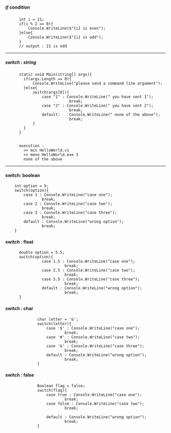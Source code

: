 ##### if condition
          int i = 21;
          if(i % 2 == 0){
              Console.WriteLine($"{i} is even");
          }else{
              Console.WriteLine($"{i} is odd");
          }
          // output : 21 is odd
          
---

##### switch : string
          static void Main(string[] args){
            if(args.Length == 0){
                Console.WriteLine("please send a command line argument");                
            }else{
                switch(args[0]){
                    case "1" : Console.WriteLine(" you have sent 1");
                                break;
                    case "2" : Console.WriteLine(" you have sent 2");
                                break;
                    default:    Console.WriteLine(" none of the above");
                                break;                                
                }
            }
          }          
          
          
          execution : 
            >> mcs HelloWorld.cs
            >> mono HelloWorld.exe 3
            none of the above
---

#### switch: boolean

        int option = 5;
        switch(option){
            case 1 : Console.WriteLine("case one");
                    break;
            case 2 : Console.WriteLine("case two");
                    break;
            case 3 : Console.WriteLine("case three");
                    break;
            default : Console.WriteLine("wrong option");
                    break;      
        }



#### switch : float

          double option = 5.5;
          switch(option){
                    case 1.5 : Console.WriteLine("case one");
                              break;
                    case 2.5 : Console.WriteLine("case two");
                              break;
                    case 5.5 : Console.WriteLine("case three");
                              break;
                    default : Console.WriteLine("wrong option");
                              break;      
          }


#### switch : char

                  char letter = '&';
                  switch(letter){
                      case '$' : Console.WriteLine("case one");
                              break;
                      case '#' : Console.WriteLine("case two");
                              break;
                      case '&' : Console.WriteLine("case three");
                              break;
                      default : Console.WriteLine("wrong option");
                              break;      
                  }


#### switch : false
                  Boolean flag = false;
                  switch(flag){
                      case true : Console.WriteLine("case one");
                              break;
                      case false : Console.WriteLine("case two");
                              break;

                      default : Console.WriteLine("wrong option");
                              break;      
                  }



